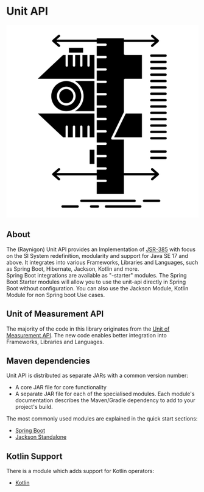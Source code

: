 # Unit API

![](assets/logo.png)

## About

The (Raynigon) Unit API provides an Implementation of [JSR-385](https://www.jcp.org/en/jsr/detail?id=385) 
with focus on the SI System redefinition, modularity and support for Java SE 17 and above.
It integrates into various Frameworks, Libraries and Languages, such as Spring Boot, Hibernate, Jackson, Kotlin and more.  
Spring Boot integrations are available as "-starter" modules. 
The Spring Boot Starter modules will allow you to use the unit-api directly in Spring Boot without configuration.
You can also use the Jackson Module, Kotlin Module for non Spring boot Use cases.

## Unit of Measurement API

The majority of the code in this library originates from the [Unit of Measurement API](https://unitsofmeasurement.github.io/unit-api/).
The new code enables better integration into Frameworks, Libraries and Languages.

## Maven dependencies

Unit API is distributed as separate JARs with a common version number:

* A core JAR file for core functionality
* A separate JAR file for each of the specialised modules. 
Each module's documentation describes the Maven/Gradle dependency to add to your project's build.

The most commonly used modules are explained in the quick start sections:

* [Spring Boot](/quickstart/spring-boot)
* [Jackson Standalone](/quickstart/jackson)

## Kotlin Support

There is a module which adds support for Kotlin operators:

* [Kotlin](/modules/kotlin-module)